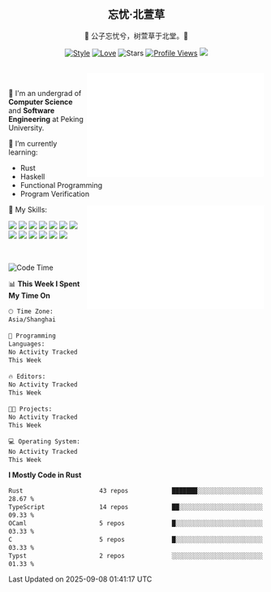 <div align="center">

## 忘忧·北萱草
  
🌟 公子忘忧兮，树萱草于北堂。🌟 

[![Style](https://img.shields.io/badge/Style-%E5%BF%98%E5%BF%A7%E5%8C%97%E8%90%B1%E8%8D%89-8e48ff)](https://github.com/Wybxc)
[![Love](https://img.shields.io/badge/Love-100%25!-ff69b4)](https://monthly.wybxc.cc)
![Stars](https://img.shields.io/github/stars/Wybxc?affiliations=OWNER%2CCOLLABORATOR&label=Stars)
[![Profile Views](https://komarev.com/ghpvc/?username=Wybxc&color=green)](https://github.com/Wybxc)
![](https://hit.yhype.me/github/profile?user_id=25005856)

</div>

<br/>

<a href="https://github.com/Wybxc/Wybxc">
  <img align="right" width="350px" src="https://github.com/Wybxc/github-stats-transparent/raw/output/generated/overview.svg" alt="忘忧北萱草's GitHub stats" />
</a>

<br />

🏫 I'm an undergrad of **Computer Science** and **Software Engineering** at Peking University.

🌱 I’m currently learning: 
  - Rust
  - Haskell
  - Functional Programming
  - Program Verification

<a href="https://github.com/Wybxc/Wybxc">
  <img align="right" width="350px" src="https://github.com/Wybxc/github-stats-transparent/raw/output/generated/languages.svg" alt="忘忧北萱草's GitHub stats" />
</a>

🌟 My Skills:

![](https://img.shields.io/badge/-Python-3e74a2?style=flat-square&logo=Python&logoColor=fff)
![](https://img.shields.io/badge/-TypeScript-3178C6?style=flat-square&logo=TypeScript&logoColor=fff)
![](https://img.shields.io/badge/-Rust-9a7b63?style=flat-square&logo=Rust&logoColor=fff)
![](https://img.shields.io/badge/-C++-ae3a62?style=flat-square&logo=cplusplus&logoColor=fff)
![](https://img.shields.io/badge/-OCaml-ac5e0a?style=flat-square&logo=OCaml&logoColor=fff)
![](https://img.shields.io/badge/-React-2d98ce?style=flat-square&logo=React&logoColor=fff)
![](https://img.shields.io/badge/-FastAPI-009688?style=flat-square&logo=FastAPI&logoColor=fff)
![](https://img.shields.io/badge/-NumPy-5974c9?style=flat-square&logo=NumPy&logoColor=fff)
![](https://img.shields.io/badge/-PyTorch-d6543c?style=flat-square&logo=PyTorch&logoColor=fff)
![](https://img.shields.io/badge/-Nix-2496ED?style=flat-square&logo=NixOS&logoColor=fff)
![](https://img.shields.io/badge/-Neo4j-1c4063?style=flat-square&logo=Neo4j&logoColor=fff)
![](https://img.shields.io/badge/-Ren'Py-bb6365?style=flat-square&logo=RenPy&logoColor=fff)
![](https://img.shields.io/badge/-After%20Effects-090159?style=flat-square&logo=adobeaftereffects&logoColor=fff)

<br />

<!--START_SECTION:waka-->
![Code Time](http://img.shields.io/badge/Code%20Time-2%2C057%20hrs%205%20mins-blue)

📊 **This Week I Spent My Time On** 

```text
🕑︎ Time Zone: Asia/Shanghai

💬 Programming Languages: 
No Activity Tracked This Week

🔥 Editors: 
No Activity Tracked This Week

🐱‍💻 Projects: 
No Activity Tracked This Week

💻 Operating System: 
No Activity Tracked This Week
```

**I Mostly Code in Rust** 

```text
Rust                     43 repos            ███████░░░░░░░░░░░░░░░░░░   28.67 % 
TypeScript               14 repos            ██░░░░░░░░░░░░░░░░░░░░░░░   09.33 % 
OCaml                    5 repos             █░░░░░░░░░░░░░░░░░░░░░░░░   03.33 % 
C                        5 repos             █░░░░░░░░░░░░░░░░░░░░░░░░   03.33 % 
Typst                    2 repos             ░░░░░░░░░░░░░░░░░░░░░░░░░   01.33 % 
```




 Last Updated on 2025-09-08 01:41:17 UTC
<!--END_SECTION:waka-->
